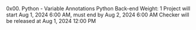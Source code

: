 0x00. Python - Variable Annotations
Python
Back-end
 Weight: 1
  Project will start Aug 1, 2024 6:00 AM, must end by Aug 2, 2024 6:00 AM
   Checker will be released at Aug 1, 2024 12:00 PM
